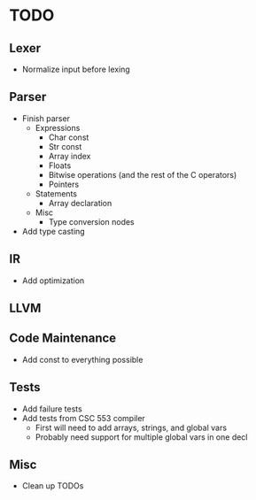 # TODO

## Lexer
- Normalize input before lexing

## Parser
- Finish parser
    - Expressions
        - Char const
        - Str const
        - Array index
        - Floats
        - Bitwise operations (and the rest of the C operators)
        - Pointers
    - Statements
        - Array declaration
    - Misc
        - Type conversion nodes
- Add type casting

## IR
- Add optimization

## LLVM

## Code Maintenance
- Add const to everything possible

## Tests
- Add failure tests
- Add tests from CSC 553 compiler
    - First will need to add arrays, strings, and global vars
    - Probably need support for multiple global vars in one decl

## Misc
- Clean up TODOs